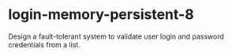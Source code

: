 # login-memory-persistent-8
Design a fault-tolerant system to validate user login and password credentials from a list.
